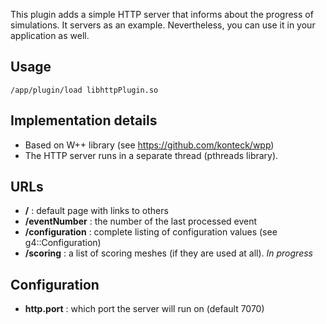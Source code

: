 This plugin adds a simple HTTP server that informs about the progress
of simulations. It servers as an example. Nevertheless, you can 
use it in your application as well.

Usage
-----
    
    /app/plugin/load libhttpPlugin.so

Implementation details
----------------------
- Based on W++ library (see https://github.com/konteck/wpp)
- The HTTP server runs in a separate thread (pthreads library).

URLs
----
- **/** : default page with links to others
- **/eventNumber** : the number of the last processed event
- **/configuration** : complete listing of configuration values (see g4::Configuration)
- **/scoring** : a list of scoring meshes (if they are used at all). *In progress*

Configuration
-------------
- **http.port** : which port the server will run on (default 7070)